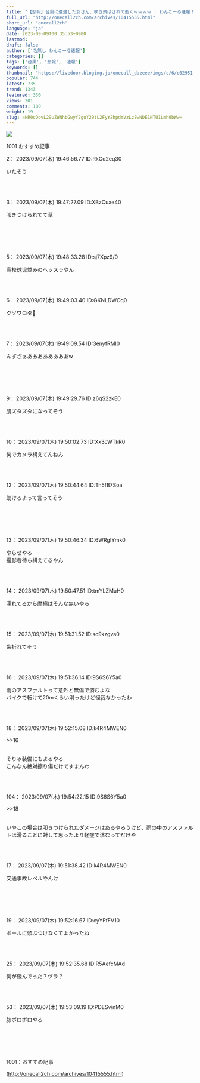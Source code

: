 ```yaml
---
title: "【悲報】台風に遭遇した女さん、吹き飛ばされて逝くｗｗｗｗ : わんこーる速報！"
full_url: "http://onecall2ch.com/archives/10415555.html"
short_url: "onecall2ch"
language: "ja"
date: 2023-09-09T00:35:53+0900
lastmod: 
draft: false
author: ['名無し わんこーる速報']
categories: []
tags: ['台風', '悲報', '速報']
keywords: []
thumbnail: "https://livedoor.blogimg.jp/onecall_dazeee/imgs/c/6/c62951f8-s.png"
popular: 744
latest: 735
trend: 1343
featured: 330
views: 201
comments: 180
weight: 19
slug: aHR0cDovL29uZWNhbGwyY2guY29tL2FyY2hpdmVzLzEwNDE1NTU1Lmh0bWw=
---
```


![](https://livedoor.blogimg.jp/onecall_dazeee/imgs/c/6/c62951f8-s.png)

<div> <p class='name2'> 1001 おすすめ記事</p> <p class='name2'>2： 2023/09/07(木) 19:46:56.77 ID:RkCq2eq30</p><p class='onecall'> いたそう <br><br></p><br> <p class='name2'>3： 2023/09/07(木) 19:47:27.09 ID:XBzCuae40</p><p class='onecall'><p> 叩きつけられてて草 </p><br><br></p><br> <p class='name2'>5： 2023/09/07(木) 19:48:33.28 ID:sj7Xpz9/0</p><p class='onecall'> 高校球児並みのヘッスラやん <br><br></p><br> <p class='name2'>6： 2023/09/07(木) 19:49:03.40 ID:GKNLDWCq0</p><p class='onecall'> クソワロタ🤣 <br><br></p><br> <p class='name2'>7： 2023/09/07(木) 19:49:09.54 ID:3enyfRMl0</p><p class='onecall'><p> んずざぁああああああああw </p><br><br></p><br> <p class='name2'>9： 2023/09/07(木) 19:49:29.76 ID:z6qS2zkE0</p><p class='onecall'> 肌ズタズタになってそう <br><br></p><br> <p class='name2'>10： 2023/09/07(木) 19:50:02.73 ID:Xx3cWTkR0</p><p class='onecall'> 何でカメラ構えてんねん <br><br></p><br> <p class='name2'>12： 2023/09/07(木) 19:50:44.64 ID:Tn5fB7Soa</p><p class='onecall'><p> 助けろよって言ってそう </p><br><br></p><br> <p class='name2'>13： 2023/09/07(木) 19:50:46.34 ID:6WRgIYmk0</p><p class='onecall'> やらせやろ <br> 撮影者待ち構えてるやん <br><br></p><br> <p class='name2'>14： 2023/09/07(木) 19:50:47.51 ID:tmYLZMuH0</p><p class='onecall'> 濡れてるから摩擦はそんな無いやろ <br><br></p><br> <p class='name2'>15： 2023/09/07(木) 19:51:31.52 ID:sc9kzgva0</p><p class='onecall'> 歯折れてそう <br><br></p><br> <p class='name2'>16： 2023/09/07(木) 19:51:36.14 ID:9S6S6Y5a0</p><p class='onecall'> 雨のアスファルトって意外と無傷で済むよな <br> バイクで転けて20mくらい滑ったけど怪我なかったわ <br><br></p><br> <p class='name2'>18： 2023/09/07(木) 19:52:15.08 ID:k4R4MWEN0</p><p class='onecall'> <p class='anchor'>>>16</p> <br> そりゃ装備にもよるやろ <br> こんなん絶対擦り傷だけですまんわ <br><br></p><br> <p class='name2'>104： 2023/09/07(木) 19:54:22.15 ID:9S6S6Y5a0</p><p class='onecall'> <p class='anchor'>>>18</p> <br> いやこの場合は叩きつけられたダメージはあるやろうけど、雨の中のアスファルトは滑ることに対して思ったより軽症で済むってだけや <br><br></p><br> <p class='name2'>17： 2023/09/07(木) 19:51:38.42 ID:k4R4MWEN0</p><p class='onecall'><p> 交通事故レベルやんけ </p><br><br></p><br> <p class='name2'>19： 2023/09/07(木) 19:52:16.67 ID:cyYFfFV10</p><p class='onecall'> ポールに頭ぶつけなくてよかったね <br><br></p><br> <p class='name2'>25： 2023/09/07(木) 19:52:35.68 ID:R5AefcMAd</p><p class='onecall'> 何が飛んでった？ヅラ？ <br><br></p><br> <p class='name2'>53： 2023/09/07(木) 19:53:09.19 ID:PDESv/nM0</p><p class='onecall'><p> 膝ボロボロやろ </p><br><br></p><br> <p class='name2'>1001：おすすめ記事</p> </div>

(http://onecall2ch.com/archives/10415555.html)
